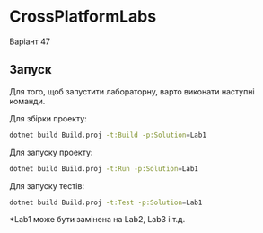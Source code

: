 # CrossPlatformLabs
Варіант 47

## Запуск
Для того, щоб запустити лабораторну, варто виконати наступні команди.

Для збірки проекту:
```bash
dotnet build Build.proj -t:Build -p:Solution=Lab1
```
Для запуску проекту:
```bash
dotnet build Build.proj -t:Run -p:Solution=Lab1
```
Для запуску тестів:
```bash
dotnet build Build.proj -t:Test -p:Solution=Lab1
```
*Lab1 може бути замінена на Lab2, Lab3 і т.д.

